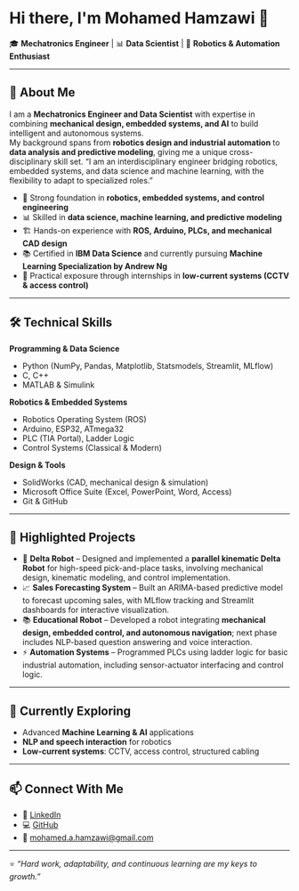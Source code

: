 # Hi there, I'm Mohamed Hamzawi 👋  

🎓 **Mechatronics Engineer** | 📊 **Data Scientist** | 🤖 **Robotics & Automation Enthusiast**  

---

## 🚀 About Me  
I am a **Mechatronics Engineer and Data Scientist** with expertise in combining **mechanical design, embedded systems, and AI** to build intelligent and autonomous systems.  
My background spans from **robotics design and industrial automation** to **data analysis and predictive modeling**, giving me a unique cross-disciplinary skill set.
“I am an interdisciplinary engineer bridging robotics, embedded systems, and data science and machine learning, with the flexibility to adapt to specialized roles.”  

- 🔧 Strong foundation in **robotics, embedded systems, and control engineering**  
- 📊 Skilled in **data science, machine learning, and predictive modeling**  
- 🏗️ Hands-on experience with **ROS, Arduino, PLCs, and mechanical CAD design**  
- 📚 Certified in **IBM Data Science** and currently pursuing **Machine Learning Specialization by Andrew Ng**  
- 💼 Practical exposure through internships in **low-current systems (CCTV & access control)**  

---

## 🛠️ Technical Skills  

**Programming & Data Science**  
- Python (NumPy, Pandas, Matplotlib, Statsmodels, Streamlit, MLflow)  
- C, C++  
- MATLAB & Simulink  

**Robotics & Embedded Systems**  
- Robotics Operating System (ROS)  
- Arduino, ESP32, ATmega32  
- PLC (TIA Portal), Ladder Logic  
- Control Systems (Classical & Modern)  

**Design & Tools**  
- SolidWorks (CAD, mechanical design & simulation)  
- Microsoft Office Suite (Excel, PowerPoint, Word, Access)  
- Git & GitHub  

---

## 📂 Highlighted Projects  

- 🤖 **Delta Robot** – Designed and implemented a **parallel kinematic Delta Robot** for high-speed pick-and-place tasks, involving mechanical design, kinematic modeling, and control implementation.  
- 📈 **Sales Forecasting System** – Built an ARIMA-based predictive model to forecast upcoming sales, with MLflow tracking and Streamlit dashboards for interactive visualization.  
- 📚 **Educational Robot** – Developed a robot integrating **mechanical design, embedded control, and autonomous navigation**; next phase includes NLP-based question answering and voice interaction.  
- ⚡ **Automation Systems** – Programmed PLCs using ladder logic for basic industrial automation, including sensor-actuator interfacing and control logic.  

---

## 🌱 Currently Exploring  
- Advanced **Machine Learning & AI** applications  
- **NLP and speech interaction** for robotics  
- **Low-current systems**: CCTV, access control, structured cabling  

---

## 📫 Connect With Me  
- 💼 [LinkedIn](https://www.linkedin.com/in/mohamed-hamzawi)  
- 💻 [GitHub](https://github.com/MohamedHamzawi)  
- 📧 mohamed.a.hamzawi@gmail.com  

---

⭐️ *“Hard work, adaptability, and continuous learning are my keys to growth.”*  
